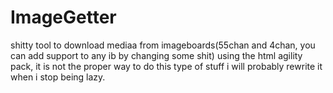 # ImageGetter
shitty tool to download mediaa from imageboards(55chan and 4chan, you can add support to any ib by changing some shit) using the html agility pack, it is not the proper way to do this type of stuff i will probably rewrite it when i stop being lazy.
